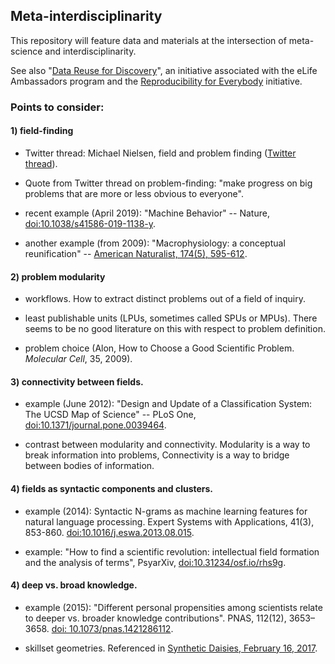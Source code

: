 ## Meta-interdisciplinarity

This repository will feature data and materials at the intersection of meta-science and interdisciplinarity.  

See also "[Data Reuse for Discovery](https://github.com/Orthogonal-Research-Lab/Models-for-Data-Reuse/tree/master/Data%20Reuse%20for%20Discovery)", an initiative associated with the eLife Ambassadors program and the [Reproducibility for Everybody](https://www.repro4everyone.org/) initiative.  

### Points to consider:

#### 1) field-finding 

* Twitter thread: Michael Nielsen, field and problem finding ([Twitter thread](https://twitter.com/michael_nielsen/status/1020717496301772802)).

* Quote from Twitter thread on problem-finding: "make progress on big problems that are more or less obvious to everyone".

* recent example (April 2019): "Machine Behavior" -- Nature, [doi:10.1038/s41586-019-1138-y](https://www.nature.com/articles/s41586-019-1138-y).

* another example (from 2009): "Macrophysiology: a conceptual reunification" -- [American Naturalist, 174(5), 595-612](https://www.journals.uchicago.edu/doi/abs/10.1086/605982).

#### 2) problem modularity

* workflows. How to extract distinct problems out of a field of inquiry.

* least publishable units (LPUs, sometimes called SPUs or MPUs). There seems to be no good literature on this with respect to problem definition.

* problem choice (Alon, How to Choose a Good Scientific Problem. _Molecular Cell_, 35, 2009).

#### 3) connectivity between fields.

* example (June 2012): "Design and Update of a Classification System: The UCSD Map of Science" -- PLoS One, [doi:10.1371/journal.pone.0039464](https://journals.plos.org/plosone/article?id=10.1371/journal.pone.0039464).

* contrast between modularity and connectivity. Modularity is a way to break information into problems, Connectivity is a way to bridge between bodies of information.

#### 4) fields as syntactic components and clusters.

* example (2014): Syntactic N-grams as machine learning features for natural language processing. Expert Systems with Applications, 41(3), 853-860. [doi:10.1016/j.eswa.2013.08.015](https://www.sciencedirect.com/science/article/pii/S0957417413006271).

* example: "How to find a scientific revolution: intellectual field formation and the analysis of terms", PsyarXiv, [doi:10.31234/osf.io/rhs9g](https://psyarxiv.com/rhs9g/).

#### 4) deep vs. broad knowledge.

* example (2015): "Different personal propensities among scientists relate to deeper vs. broader knowledge contributions". PNAS, 112(12), 3653–3658. [doi: 10.1073/pnas.1421286112](https://www.ncbi.nlm.nih.gov/pmc/articles/PMC4378433/).

* skillset geometries. Referenced in [Synthetic Daisies, February 16, 2017](https://syntheticdaisies.blogspot.com/2017/02/a-peripheral-darwin-day-post-but.html).
